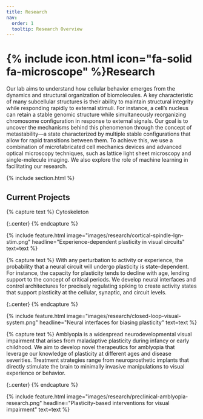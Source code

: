```yaml
---
title: Research
nav:
  order: 1
  tooltip: Research Overview
---
```


# {% include icon.html icon="fa-solid fa-microscope" %}Research
Our lab aims to understand how cellular behavior emerges from the dynamics and structural organization of biomolecules. A key characteristic of many subcellular structures is their ability to maintain structural integrity while responding rapidly to external stimuli. For instance, a cell’s nucleus can retain a stable genomic structure while simultaneously reorganizing chromosome configuration in response to external signals. Our goal is to uncover the mechanisms behind this phenomenon through the concept of metastability—a state characterized by multiple stable configurations that allow for rapid transitions between them. To achieve this, we use a combination of microfabricated cell mechanics devices and advanced optical microscopy techniques, such as lattice light sheet microscopy and single-molecule imaging. We also explore the role of machine learning in facilitating our research. 

{% include section.html %}

## Current Projects

{% capture text %}
Cytoskeleton 


{:.center}
{% endcapture %}

{%
  include feature.html
  image="images/research/cortical-spindle-lgn-stim.png"
  headline="Experience-dependent plasticity in visual circuits"
  text=text
%}

{% capture text %}
With any perturbation to activity or experience, the probability that a neural circuit will undergo plasticity is state-dependent.  For instance, the capacity for plasticity tends to decline with age, lending support to the concept of critical periods.  We develop neural interfaces and control architectures for precisely regulating spiking to create activity states that support plasticity at the cellular, synaptic, and circuit levels.
<br>

{:.center}
{% endcapture %}

{%
  include feature.html
  image="images/research/closed-loop-visual-system.png"
  headline="Neural interfaces for biasing plasticity"
  text=text
%}

{% capture text %}
Amblyopia is a widespread neurodevelopmental visual impairment that arises from maladaptive plasticity during infancy or early childhood.  We aim to develop novel therapeutics for amblyopia that leverage our knowledge of plasticity at different ages and disease severities.  Treatment strategies range from neuroprosthetic implants that directly stimulate the brain to minimally invasive manipulations to visual experience or behavior.

{:.center}
{% endcapture %}

{%
  include feature.html
  image="images/research/preclinical-amblyopia-research.png"
  headline="Plasticity-based interventions for visual impairment"
  text=text
%}
